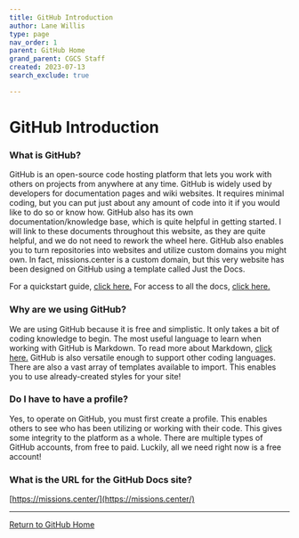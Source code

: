 ```yaml
---
title: GitHub Introduction
author: Lane Willis
type: page
nav_order: 1
parent: GitHub Home
grand_parent: CGCS Staff
created: 2023-07-13
search_exclude: true

---
```


# GitHub Introduction

### What is GitHub?
GitHub is an open-source code hosting platform that lets you work with others on projects from anywhere at any time. GitHub is widely used by developers for documentation pages and wiki websites. It requires minimal coding, but you can put just about any amount of code into it if you would like to do so or know how. GitHub also has its own documentation/knowledge base, which is quite helpful in getting started. I will link to these documents throughout this website, as they are quite helpful, and we do not need to rework the wheel here. GitHub also enables you to turn repositories into websites and utilize custom domains you might own. In fact, missions.center is a custom domain, but this very website has been designed on GitHub using a template called Just the Docs.

For a quickstart guide, [click here.](https://docs.github.com/en/get-started/quickstart/hello-world)
For access to all the docs, [click here.](https://docs.github.com/en)

### Why are we using GitHub?
We are using GitHub because it is free and simplistic. It only takes a bit of coding knowledge to begin. The most useful language to learn when working with GitHub is Markdown. To read more about Markdown, [click here.](/cgcs-staff-information/github/what-is-markdown.html) GitHub is also versatile enough to support other coding languages. There are also a vast array of templates available to import. This enables you to use already-created styles for your site!

### Do I have to have a profile?
Yes, to operate on GitHub, you must first create a profile. This enables others to see who has been utilizing or working with their code. This gives some integrity to the platform as a whole. There are multiple types of GitHub accounts, from free to paid. Luckily, all we need right now is a free account!

### What is the URL for the GitHub Docs site?
[https://missions.center/](https://missions.center/)

---

[Return to GitHub Home](/cgcs-staff-information/github/github.html)
